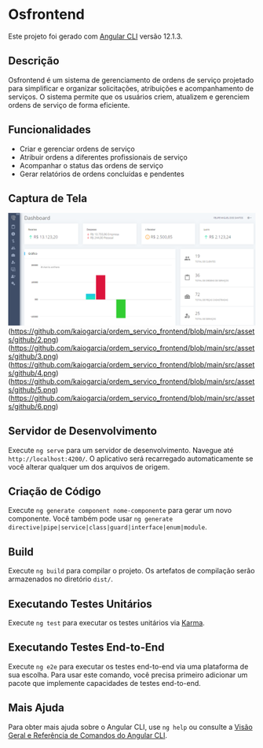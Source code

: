 # Osfrontend

Este projeto foi gerado com [Angular CLI](https://github.com/angular/angular-cli) versão 12.1.3.

## Descrição

Osfrontend é um sistema de gerenciamento de ordens de serviço projetado para simplificar e organizar solicitações, atribuições e acompanhamento de serviços. O sistema permite que os usuários criem, atualizem e gerenciem ordens de serviço de forma eficiente.

## Funcionalidades

- Criar e gerenciar ordens de serviço
- Atribuir ordens a diferentes profissionais de serviço
- Acompanhar o status das ordens de serviço
- Gerar relatórios de ordens concluídas e pendentes

## Captura de Tela

![Captura de Tela do Projeto](https://github.com/kaiogarcia/ordem_servico_frontend/blob/main/src/assets/github/1.png)
(https://github.com/kaiogarcia/ordem_servico_frontend/blob/main/src/assets/github/2.png)(https://github.com/kaiogarcia/ordem_servico_frontend/blob/main/src/assets/github/3.png)
(https://github.com/kaiogarcia/ordem_servico_frontend/blob/main/src/assets/github/4.png)
(https://github.com/kaiogarcia/ordem_servico_frontend/blob/main/src/assets/github/5.png)
(https://github.com/kaiogarcia/ordem_servico_frontend/blob/main/src/assets/github/6.png)

## Servidor de Desenvolvimento

Execute `ng serve` para um servidor de desenvolvimento. Navegue até `http://localhost:4200/`. O aplicativo será recarregado automaticamente se você alterar qualquer um dos arquivos de origem.

## Criação de Código

Execute `ng generate component nome-componente` para gerar um novo componente. Você também pode usar `ng generate directive|pipe|service|class|guard|interface|enum|module`.

## Build

Execute `ng build` para compilar o projeto. Os artefatos de compilação serão armazenados no diretório `dist/`.

## Executando Testes Unitários

Execute `ng test` para executar os testes unitários via [Karma](https://karma-runner.github.io).

## Executando Testes End-to-End

Execute `ng e2e` para executar os testes end-to-end via uma plataforma de sua escolha. Para usar este comando, você precisa primeiro adicionar um pacote que implemente capacidades de testes end-to-end.

## Mais Ajuda

Para obter mais ajuda sobre o Angular CLI, use `ng help` ou consulte a [Visão Geral e Referência de Comandos do Angular CLI](https://angular.io/cli).
